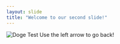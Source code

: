 ```yaml
---
layout: slide
title: "Welcome to our second slide!"
---
```

![Doge](https://git.io/Doge) Test
Use the left arrow to go back!
